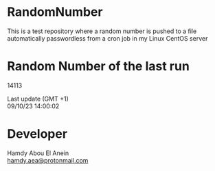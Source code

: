 # RandomNumber    
This is a test repository where a random number is pushed to a file automatically passwordless from a cron job in my Linux CentOS server    
# Random Number of the last run   
14113
      
Last update (GMT +1)    
09/10/23 14:00:02
# Developer    
Hamdy Abou El Anein   
hamdy.aea@protonmail.com
